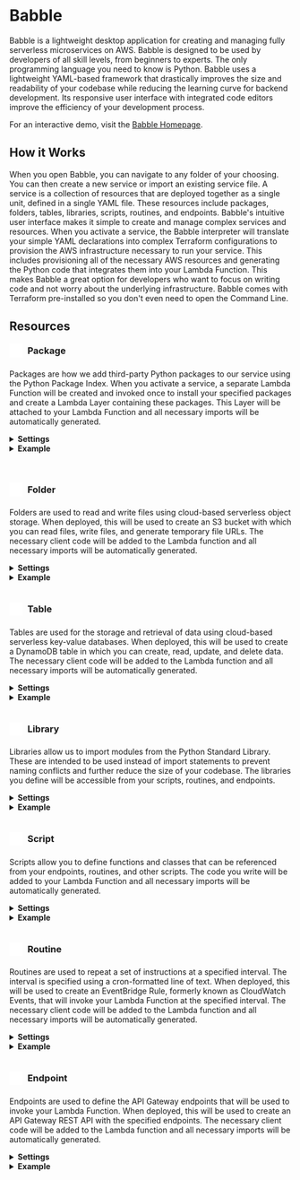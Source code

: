 # Babble

Babble is a lightweight desktop application for creating and managing fully serverless microservices on AWS.  Babble is designed to be used by developers of all skill levels, from beginners to experts. The only programming language you need to know is Python.  Babble uses a lightweight YAML-based framework that drastically improves the size and readability of your codebase while reducing the learning curve for backend development.  Its responsive user interface with integrated code editors improve the efficiency of your development process.

For an interactive demo, visit the [Babble Homepage](https://michaelckearney.github.io/babble).

## How it Works

When you open Babble, you can navigate to any folder of your choosing.  You can then create a new service or import an existing service file.  A service is a collection of resources that are deployed together as a single unit, defined in a single YAML file.  These resources include packages, folders, tables, libraries, scripts, routines, and endpoints.  Babble's intuitive user interface makes it simple to create and manage complex services and resources.  When you activate a service, the Babble interpreter will translate your simple YAML declarations into complex Terraform configurations to provision the AWS infrastructure necessary to run your service.  This includes provisioning all of the necessary AWS resources and generating the Python code that integrates them into your Lambda Function.  This makes Babble a great option for developers who want to focus on writing code and not worry about the underlying infrastructure.  Babble comes with Terraform pre-installed so you don't even need to open the Command Line.

## Resources

### <span style="height:1em;display:inline-flex;text-align:left;align-items:center;"><img height="24px" width="24px" src="https://raw.githubusercontent.com/michaelckearney/babble/1235241c094423e14f3bbf4c662c491ad9f998c1/backend/resources/package/icon.svg">&ensp;Package</span>
Packages are how we add third-party Python packages to our service using the Python Package Index. When you activate a service, a separate Lambda Function will be created and invoked once to install your specified packages and create a Lambda Layer containing these packages.  This Layer will be attached to your Lambda Function and all necessary imports will be automatically generated.
<details>
    <summary>
        <b>Settings</b>
    </summary>
    <ul>
        <b>name</b> - the name that can be used to reference the package from your code
    </ul>
    <ul>
        <b>requirements</b> - a list of packages to install from pip, following the <a href="https://pip.pypa.io/en/stable/reference/requirements-file-format/">requirements.txt</a> format
    </ul>
</details>
<details>
    <summary>
        <b>Example</b>
    </summary>
    <ul>
        <img src="https://michaelckearney.s3.amazonaws.com/assets/images/package_example1.jpeg" width="100%">
        <img src="https://michaelckearney.s3.amazonaws.com/assets/images/package_example2.jpeg" width="100%">
    </ul>
</details>
<br /><br />

### <span style="height:1em;display:inline-flex;text-align:left;align-items:center;"><img height="24px" width="24px" src="https://raw.githubusercontent.com/michaelckearney/babble/120dddb7417347121eaab9a046e14b1aa2c3fd2a/backend/resources/folder/icon.svg">&ensp;Folder</span>
Folders are used to read and write files using cloud-based serverless object storage.  When deployed, this will be used to create an S3 bucket with which you can read files, write files, and generate temporary file URLs.  The necessary client code will be added to the Lambda function and all necessary imports will be automatically generated.
<details>
    <summary>
        <b>Settings</b>
    </summary>
    <ul>
        <b>name</b> - the name that can be used to reference the folder from your code
    </ul>
</details>
<details>
    <summary>
        <b>Example</b>
    </summary>
    <ul>
        <img src="https://michaelckearney.s3.amazonaws.com/assets/images/folder_example.jpeg" width="100%">
    </ul>
</details>
<br />

### <Span style="height:1em;display:inline-flex;text-align:left;align-items:center;"><img height="24px" width="24px" src="https://raw.githubusercontent.com/michaelckearney/babble/120dddb7417347121eaab9a046e14b1aa2c3fd2a/backend/resources/table/icon.svg">&ensp;Table</span>
Tables are used for the storage and retrieval of data using cloud-based serverless key-value databases.  When deployed, this will be used to create a DynamoDB table in which you can create, read, update, and delete data.  The necessary client code will be added to the Lambda function and all necessary imports will be automatically generated.
<details>
    <summary>
        <b>Settings</b>
    </summary>
    <ul>
        <b>name</b> - the name that can be used to reference the table from your code
    </ul>
    <ul>
        <b>key</b> - name of the item attribute used as the primary key to uniquely identify items in the table
    </ul>
</details>
<details>
    <summary>
        <b>Example</b>
    </summary>
    <ul>
        <img src="https://michaelckearney.s3.amazonaws.com/assets/images/table_example.jpeg" width="100%">
    </ul>
</details>
<br />

### <Span style="height:1em;display:inline-flex;text-align:left;align-items:center;"><img height="24px" width="24px" src="https://raw.githubusercontent.com/michaelckearney/babble/120dddb7417347121eaab9a046e14b1aa2c3fd2a/backend/resources/library/icon.svg">&ensp;Library</span>
Libraries allow us to import modules from the Python Standard Library.  These are intended to be used instead of import statements to prevent naming conflicts and further reduce the size of your codebase.  The libraries you define will be accessible from your scripts, routines, and endpoints.
<details>
    <summary>
        <b>Settings</b>
    </summary>
    <ul>
        <b>name</b> - the name that can be used to reference the library from your code
    </ul>
    <ul>
        <b>import</b> - the name of the library to import (translates to "import {import} as {name}")
    </ul>
</details>
<details>
    <summary>
        <b>Example</b>
    </summary>
    <ul>
        <img src="https://michaelckearney.s3.amazonaws.com/assets/images/library_example.jpeg" width="100%">
    </ul>
</details>
<br />

### <Span style="height:1em;display:inline-flex;text-align:left;align-items:center;"><img height="24px" width="24px" src="https://raw.githubusercontent.com/michaelckearney/babble/120dddb7417347121eaab9a046e14b1aa2c3fd2a/backend/resources/script/icon.svg">&ensp;Script</span>
Scripts allow you to define functions and classes that can be referenced from your endpoints, routines, and other scripts.  The code you write will be added to your Lambda Function and all necessary imports will be automatically generated.
<details>
    <summary>
        <b>Settings</b>
    </summary>
    <ul>
        <b>name</b> - The name that can be used to reference the script from your code.
    </ul>
    <ul>
        <b>content</b> - The Python source code of your script.  This will be automatically integrated into your Lambda Function.
    </ul>
</details>
<details>
    <summary>
        <b>Example</b>
    </summary>
    <ul>
        <img src="https://michaelckearney.s3.amazonaws.com/assets/images/script_example1.jpeg" width="100%">
    </ul>
    <ul>
        <img src="https://michaelckearney.s3.amazonaws.com/assets/images/script_example2.jpeg" width="100%">
    </ul>
    <ul>
        <img src="https://michaelckearney.s3.amazonaws.com/assets/images/script_example3.jpeg" width="100%">
    </ul>
</details>
<br />

### <Span style="height:1em;display:inline-flex;text-align:left;align-items:center;"><img height="24px" width="24px" src="https://raw.githubusercontent.com/michaelckearney/babble/120dddb7417347121eaab9a046e14b1aa2c3fd2a/backend/resources/routine/icon.svg">&ensp;Routine</span>
Routines are used to repeat a set of instructions at a specified interval. The interval is specified using a cron-formatted line of text.  When deployed, this will be used to create an EventBridge Rule, formerly known as CloudWatch Events, that will invoke your Lambda Function at the specified interval.  The necessary client code will be added to the Lambda function and all necessary imports will be automatically generated.
<details>
    <summary>
        <b>Settings</b>
    </summary>
    <ul>
        <b>name</b> - The name that can be used to reference the routine from your code.
    </ul>
    <ul>
        <b>cron</b> - A cron-formatted line of text that specifies the schedule on which your routine will be invoked.  For help generating cron statements, go <a href="http://www.cronmaker.com/?1">here</a>. 
    </ul>
    <ul>
        <b>content</b> - The Python source code of your routine.  This will be automatically integrated into your Lambda Function.  It must contain the function "handler(event)" which will be invoked continuously according to your "schedule".  The "event" parameter is a Python dictionary variable structured as shown below:
    </ul>
    <ul>
        <pre>
            <code>
{
    'cron': string containing your specified schedule
}
            </code>
        </pre>
    </ul>
</details>
<details>
    <summary>
        <b>Example</b>
    </summary>
    <ul>
        <img src="https://michaelckearney.s3.amazonaws.com/assets/images/routine_example.jpeg" width="100%">
    </ul>
</details>
<br />

### <Span style="height:1em;display:inline-flex;text-align:left;align-items:center;"><img height="24px" width="24px" src="https://raw.githubusercontent.com/michaelckearney/babble/120dddb7417347121eaab9a046e14b1aa2c3fd2a/backend/resources/endpoint/icon.svg">&ensp;Endpoint</span>
Endpoints are used to define the API Gateway endpoints that will be used to invoke your Lambda Function.  When deployed, this will be used to create an API Gateway REST API with the specified endpoints.  The necessary client code will be added to the Lambda function and all necessary imports will be automatically generated.
<details>
    <summary>
        <b>Settings</b>
    </summary>
    <ul>
        <b>name</b> - The name that will be used to reference the endpoint from your code.
    </ul>
    <ul>
        <b>path</b> - The path that will be used to invoke your endpoint.  This will be appended to the base URL of your API.
    </ul>
    <ul>
        <b>method</b> - The HTTP method that will be used to invoke your endpoint.  This can be any of the following: "GET", "POST", "PUT", "DELETE".
    </ul>
    <ul>
        <b>content</b> - The Python source code of your endpoint.  This will be automatically integrated into your Lambda Function.  It must contain the function "handler(event)" which will be invoked when an API request is made that matches your specified "path" and "method".  The "event" parameter is a Python dictionary variable structured as shown below:
    </ul>
    <ul>
        <pre>
            <code>
{
    'path': string containing the raw path of the API request (e.g. "/users/123")
    'method': string containing your specified method (e.g. "GET")
    'resource': string containing your specified path (e.g. "/users/{id}")
    'pathParameters': dictionary containing the path parameters of the API request (e.g. {'id': 123})
    'headers': dictionary containing the headers of the API request
    'queryStringParameters': dictionary containing the query string parameters of the API request
    'body': string containing the body of the API request
}
            </code>
        </pre>
    </ul>
</details>
<details>
    <summary>
        <b>Example</b>
    </summary>
    <ul>
        <img src="https://michaelckearney.s3.amazonaws.com/assets/images/endpoint_example1.jpeg" width="100%">
    </ul>
    <ul>
        <img src="https://michaelckearney.s3.amazonaws.com/assets/images/endpoint_example2.jpeg" width="100%">
    </ul>
</details>
<br/>